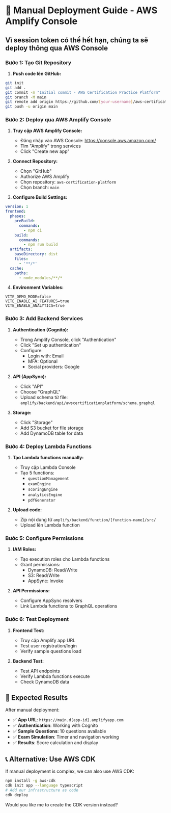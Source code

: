 # 🚀 Manual Deployment Guide - AWS Amplify Console

## Vì session token có thể hết hạn, chúng ta sẽ deploy thông qua AWS Console

### **Bước 1: Tạo Git Repository**

1. **Push code lên GitHub:**
```bash
git init
git add .
git commit -m "Initial commit - AWS Certification Practice Platform"
git branch -M main
git remote add origin https://github.com/[your-username]/aws-certification-platform.git
git push -u origin main
```

### **Bước 2: Deploy qua AWS Amplify Console**

1. **Truy cập AWS Amplify Console:**
   - Đăng nhập vào AWS Console: https://console.aws.amazon.com/
   - Tìm "Amplify" trong services
   - Click "Create new app"

2. **Connect Repository:**
   - Chọn "GitHub" 
   - Authorize AWS Amplify
   - Chọn repository: `aws-certification-platform`
   - Chọn branch: `main`

3. **Configure Build Settings:**
```yaml
version: 1
frontend:
  phases:
    preBuild:
      commands:
        - npm ci
    build:
      commands:
        - npm run build
  artifacts:
    baseDirectory: dist
    files:
      - '**/*'
  cache:
    paths:
      - node_modules/**/*
```

4. **Environment Variables:**
```
VITE_DEMO_MODE=false
VITE_ENABLE_AI_FEATURES=true
VITE_ENABLE_ANALYTICS=true
```

### **Bước 3: Add Backend Services**

1. **Authentication (Cognito):**
   - Trong Amplify Console, click "Authentication"
   - Click "Set up authentication"
   - Configure:
     - Login with: Email
     - MFA: Optional
     - Social providers: Google

2. **API (AppSync):**
   - Click "API" 
   - Choose "GraphQL"
   - Upload schema từ file: `amplify/backend/api/awscertificationplatform/schema.graphql`

3. **Storage:**
   - Click "Storage"
   - Add S3 bucket for file storage
   - Add DynamoDB table for data

### **Bước 4: Deploy Lambda Functions**

1. **Tạo Lambda functions manually:**
   - Truy cập Lambda Console
   - Tạo 5 functions:
     - `questionManagement`
     - `examEngine` 
     - `scoringEngine`
     - `analyticsEngine`
     - `pdfGenerator`

2. **Upload code:**
   - Zip nội dung từ `amplify/backend/function/[function-name]/src/`
   - Upload lên Lambda function

### **Bước 5: Configure Permissions**

1. **IAM Roles:**
   - Tạo execution roles cho Lambda functions
   - Grant permissions:
     - DynamoDB: Read/Write
     - S3: Read/Write
     - AppSync: Invoke

2. **API Permissions:**
   - Configure AppSync resolvers
   - Link Lambda functions to GraphQL operations

### **Bước 6: Test Deployment**

1. **Frontend Test:**
   - Truy cập Amplify app URL
   - Test user registration/login
   - Verify sample questions load

2. **Backend Test:**
   - Test API endpoints
   - Verify Lambda functions execute
   - Check DynamoDB data

## 🎯 Expected Results

After manual deployment:
- ✅ **App URL**: `https://main.d[app-id].amplifyapp.com`
- ✅ **Authentication**: Working with Cognito
- ✅ **Sample Questions**: 10 questions available
- ✅ **Exam Simulation**: Timer and navigation working
- ✅ **Results**: Score calculation and display

## 📞 Alternative: Use AWS CDK

If manual deployment is complex, we can also use AWS CDK:

```bash
npm install -g aws-cdk
cdk init app --language typescript
# Add our infrastructure as code
cdk deploy
```

Would you like me to create the CDK version instead?